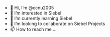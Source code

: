 - 👋 Hi, I’m @ccnu2005
- 👀 I’m interested in Siebel
- 🌱 I’m currently learning Siebel
- 💞️ I’m looking to collaborate on Siebel Projects
- 📫 How to reach me ...

